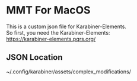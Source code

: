 # MMT For MacOS
This is a custom json file for Karabiner-Elements.  
So first, you need the Karabiner-Elements:  
https://karabiner-elements.pqrs.org/

## JSON Location
~/.config/karabiner/assets/complex_modifications/
